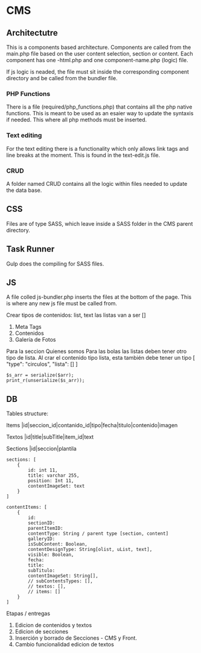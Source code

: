 
# CMS

## Architectutre
This is a components based architecture.
Components are called from the main.php file based on the user content selection, section or content.
Each component has one -html.php and one component-name.php (logic) file.

If js logic is neaded, the file must sit inside the corresponding component directory and be called from the bundler file.

### PHP Functions
There is a file (required/php_functions.php) that contains all the php native functions. This is meant to be used as an esaier way to update the syntaxis if needed.
This where all php methods must be inserted.

### Text editing
For the text editing there is a functionality which only allows link tags and line breaks at the moment. This is found in the text-edit.js file.

### CRUD
A folder named CRUD contains all the logic within files needed to update the data base.

## CSS
Files are of type SASS, which leave inside a SASS folder in the CMS parent directory.

## Task Runner
Gulp does the compiling for SASS files.

## JS
A file colled js-bundler.php inserts the files at the bottom of the page. This is where any new js file must be called from.

Crear tipos de contenidos: list, text
 las listas van a ser []

1. Meta Tags
2. Contenidos
3. Galería de Fotos

Para la seccion Quienes somos
Para las bolas las listas deben tener otro tipo de lista. Al crar el contenido tipo lista,
esta también debe tener
un tipo
    [
        "type": "circulos",
        "lista": []
    ]

    $s_arr = serialize($arr);
    print_r(unserialize($s_arr));

## DB
Tables structure:

Items
|id|seccion_id|contanido_id|tipo|fecha|titulo|contenido|imagen

Textos
|id|title|subTitle|item_id|text

Sections
|id|seccion|plantila

```
sections: [
    {
        id: int 11,
        title: varchar 255,
        position: Int 11,
        contentImageSet: text
    }
]
```
```
contentItems: [
    {
        id:
        sectionID:
        parentItemID:
        contentType: String / parent type [section, content]
        galleryID:
        isSubContent: Boolean,
        contentDesignType: String[olist, uList, text],
        visible: Boolean,
        fecha:
        title:
        subTitulo:
        contentImageSet: String[],
        // subContentsTypes: [],
        // textos: [],
        // items: []
    }
]
```


Etapas / entregas
1. Edicion de contenidos y textos
2. Edicion de secciones
3. Inserción y borrado de Secciones - CMS y Front.
4. Cambio funcionalidad edicion de textos
